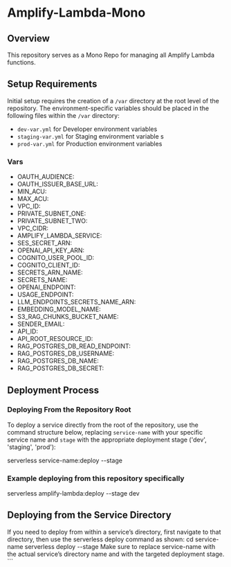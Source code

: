 # Amplify-Lambda-Mono

## Overview

This repository serves as a Mono Repo for managing all Amplify Lambda functions.

## Setup Requirements

Initial setup requires the creation of a `/var` directory at the root level of the repository. The environment-specific variables should be placed in the following files within the `/var` directory:

- `dev-var.yml` for Developer environment variables
- `staging-var.yml` for Staging environment variable    s
- `prod-var.yml` for Production environment variables

### Vars
- OAUTH_AUDIENCE:
- OAUTH_ISSUER_BASE_URL: 
- MIN_ACU:  
- MAX_ACU: 
- VPC_ID: 
- PRIVATE_SUBNET_ONE: 
- PRIVATE_SUBNET_TWO: 
- VPC_CIDR: 
- AMPLIFY_LAMBDA_SERVICE: 
- SES_SECRET_ARN: 
- OPENAI_API_KEY_ARN: 
- COGNITO_USER_POOL_ID: 
- COGNITO_CLIENT_ID: 
- SECRETS_ARN_NAME: 
- SECRETS_NAME: 
- OPENAI_ENDPOINT: 
- USAGE_ENDPOINT: 
- LLM_ENDPOINTS_SECRETS_NAME_ARN: 
- EMBEDDING_MODEL_NAME: 
- S3_RAG_CHUNKS_BUCKET_NAME: 
- SENDER_EMAIL: 
- API_ID: 
- API_ROOT_RESOURCE_ID:
- RAG_POSTGRES_DB_READ_ENDPOINT:
- RAG_POSTGRES_DB_USERNAME:
- RAG_POSTGRES_DB_NAME:
- RAG_POSTGRES_DB_SECRET:


## Deployment Process

### Deploying From the Repository Root

To deploy a service directly from the root of the repository, use the command structure below, replacing `service-name` with your specific service name and `stage` with the appropriate deployment stage ('dev', 'staging', 'prod'):

serverless service-name:deploy --stage <stage>

### Example deploying from this repository specifically

serverless amplify-lambda:deploy --stage dev

## Deploying from the Service Directory

If you need to deploy from within a service’s directory, first navigate to that directory, then use the serverless deploy command as shown:
cd service-name
serverless deploy --stage <stage>
Make sure to replace service-name with the actual service’s directory name and <stage> with the targeted deployment stage. ```


